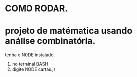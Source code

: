 # COMO RODAR.
# projeto de matématica usando análise combinatória.
tenha o NODE instalado. 
1. no terminal BASH 
2. digite NODE cartas.js
